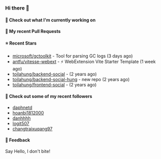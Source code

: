 ### Hi there 👋

#### 👷 Check out what I'm currently working on

#### 🔨 My recent Pull Requests


#### ⭐ Recent Stars

- [microsoft/gctoolkit](https://github.com/microsoft/gctoolkit) - Tool for parsing GC logs (3 days ago)
- [antfu/vitesse-webext](https://github.com/antfu/vitesse-webext) - ⚡️ WebExtension Vite Starter Template (1 week ago)
- [toilahung/backend-social](https://github.com/toilahung/backend-social) -  (2 years ago)
- [toilahung/backend-social-hung](https://github.com/toilahung/backend-social-hung) - new repo (2 years ago)
- [toilahung/frontend-social](https://github.com/toilahung/frontend-social) -  (2 years ago)

#### 👯 Check out some of my recent followers

- [daphnetd](https://github.com/daphnetd)
- [hoanbi1812000](https://github.com/hoanbi1812000)
- [danhhhh](https://github.com/danhhhh)
- [logit507](https://github.com/logit507)
- [changtraixuqang97](https://github.com/changtraixuqang97)

#### 💬 Feedback

Say Hello, I don't bite!